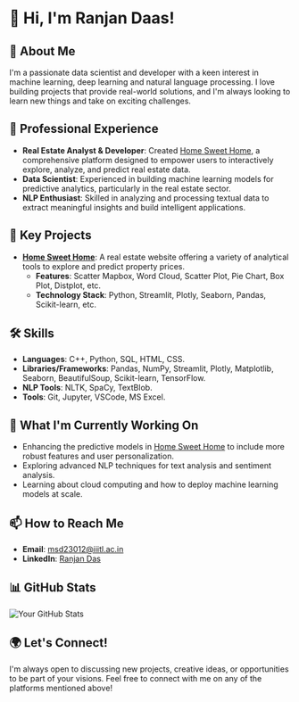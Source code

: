 # 👋 Hi, I'm Ranjan Daas!

## 🚀 About Me
I'm a passionate data scientist and developer with a keen interest in machine learning, deep learning and natural language processing. I love building projects that provide real-world solutions, and I'm always looking to learn new things and take on exciting challenges.

## 💼 Professional Experience
- **Real Estate Analyst & Developer**: Created [Home Sweet Home](https://github.com/22Ranjan15/House-Flat_Price_Prediction.git), a comprehensive platform designed to empower users to interactively explore, analyze, and predict real estate data.
- **Data Scientist**: Experienced in building machine learning models for predictive analytics, particularly in the real estate sector.
- **NLP Enthusiast**: Skilled in analyzing and processing textual data to extract meaningful insights and build intelligent applications.


## 🌟 Key Projects
- **[Home Sweet Home](https://github.com/22Ranjan15/House-Flat_Price_Prediction.git)**: A real estate website offering a variety of analytical tools to explore and predict property prices.
  - **Features**: Scatter Mapbox, Word Cloud, Scatter Plot, Pie Chart, Box Plot, Distplot, etc.
  - **Technology Stack**: Python, Streamlit, Plotly, Seaborn, Pandas, Scikit-learn, etc.

## 🛠️ Skills
- **Languages**: C++, Python, SQL, HTML, CSS.
- **Libraries/Frameworks**: Pandas, NumPy, Streamlit, Plotly, Matplotlib, Seaborn, BeautifulSoup, Scikit-learn, TensorFlow.
- **NLP Tools**: NLTK, SpaCy, TextBlob.
- **Tools**: Git, Jupyter, VSCode, MS Excel.

## 🌱 What I'm Currently Working On
- Enhancing the predictive models in [Home Sweet Home](https://github.com/22Ranjan15/House-Flat_Price_Prediction.git) to include more robust features and user personalization.
- Exploring advanced NLP techniques for text analysis and sentiment analysis.
- Learning about cloud computing and how to deploy machine learning models at scale.

## 📫 How to Reach Me
- **Email**: [msd23012@iiitl.ac.in](mailto:your-email@example.com)
- **LinkedIn**: [Ranjan Das](https://www.linkedin.com/in/ranjan-das-62a331290/)

## 📊 GitHub Stats
![Your GitHub Stats](https://github-readme-stats.vercel.app/api?username=yourusername&show_icons=true&theme=radical)

## 🌍 Let's Connect!
I'm always open to discussing new projects, creative ideas, or opportunities to be part of your visions. Feel free to connect with me on any of the platforms mentioned above!

